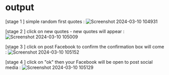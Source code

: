 



# output
[stage 1 ] simple random first quotes :
![Screenshot 2024-03-10 104931](https://github.com/shantanu2002git/Image_search_engine-/assets/135010107/73a8fd8d-b9bb-4be8-b03e-0d5704016684)

[stage 2 ] click on new quotes - new quotes will appear :
![Screenshot 2024-03-10 105009](https://github.com/shantanu2002git/Image_search_engine-/assets/135010107/89cbe45b-e034-4b11-a916-b9f734ec76ce)

[stage 3 ] click on post Facebook to confirm the confirmation box will come :
![Screenshot 2024-03-10 105152](https://github.com/shantanu2002git/Image_search_engine-/assets/135010107/2f2f9986-c826-46fb-9024-147968c48399)

[stage 4 ] click on "ok" then your Facebook will be open to post social media :
![Screenshot 2024-03-10 105129](https://github.com/shantanu2002git/Image_search_engine-/assets/135010107/52e88b71-1779-484a-9630-2753526df4d0)
